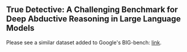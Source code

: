 ## True Detective: A Challenging Benchmark for Deep Abductive Reasoning in Large Language Models

Please see a similar dataset added to Google's BIG-bench: [link](https://github.com/google/BIG-bench/tree/main/bigbench/benchmark_tasks/minute_mysteries_qa).

